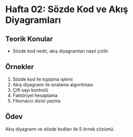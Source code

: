 # Hafta 02: Sözde Kod ve Akış Diyagramları

## Teorik Konular
- Sözde kod nedir, akış diyagramları nasıl çizilir.

## Örnekler
1. Sözde kod ile toplama işlemi
2. Akış diyagramı ile sıralama algoritması
3. Çift sayı kontrolü
4. Faktöriyel hesaplama
5. Fibonacci dizisi yazma

## Ödev
Akış diyagramı ve sözde kodları ile 5 örnek çözümü.
